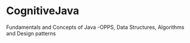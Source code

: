 # CognitiveJava
Fundamentals and Concepts of Java -OPPS, Data Structures, Algorithms and Design patterns
